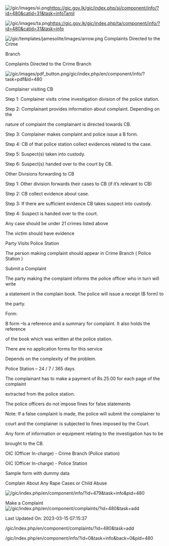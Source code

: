 <!-- Source: https://gic.gov.lk/gic/index.php/en/component/info/?id=480&catid=31&task=info -->

![/gic/images/si.png](/gic/images/si.png)https://gic.gov.lk/gic/index.php/si/component/info/?id=480&catid=31&task=infoTamil

![/gic/images/ta.png](/gic/images/ta.png)https://gic.gov.lk/gic/index.php/ta/component/info/?id=480&catid=31&task=info

![/gic/templates/jamesolite/images/arrow.png](/gic/templates/jamesolite/images/arrow.png) Complaints Directed to the Crime

Branch

Complaints Directed to the Crime Branch

![/gic/images/pdf_button.png](/gic/images/pdf_button.png)/gic/index.php/en/component/info/?task=pdf&id=480

Complainer visiting CB

Step 1: Complainer visits crime investigation division of the police station.

Step 2: Complainant provides information about complaint. Depending on the

nature of complaint the complainant is directed towards CB.

Step 3: Complainer makes complaint and police issue a B form.

Step 4: CB of that police station collect evidences related to the case.

Step 5: Suspect(s) taken into custody.

Step 6: Suspect(s) handed over to the court by CB.

Other Divisions forwarding to CB

Step 1: Other division forwards their cases to CB (if it’s relevant to CB)

Step 2: CB collect evidence about case.

Step 3: If there are sufficient evidence CB takes suspect into custody.

Step 4: Suspect is handed over to the court.

Any case should be under 21 crimes listed above

The victim should have evidence

Party Visits Police Station

The person making complaint should appear in Crime Branch ( Police Station )

Submit a Complaint

The party making the complaint informs the police officer who in turn will write

a statement in the complain book. The police will issue a receipt (B form) to

the party.

Form:

B form –Is a reference and a summary for complaint. It also holds the reference

of the book which was written at the police station.

There are no application forms for this service

Depends on the complexity of the problem.

Police Station – 24 / 7 / 365 days

The complainant has to make a payment of Rs.25.00 for each page of the complaint

extracted from the police station.

The police officers do not impose fines for false statements

Note: If a false complaint is made, the police will submit the complainer to

court and the complainer is subjected to fines imposed by the Court.

Any form of information or equipment relating to the investigation has to be

brought to the CB.

OIC (Officer In-charge) - Crime Branch (Police station)

OIC (Officer In-charge) - Police Station

Sample form with dummy data

Complain About Any Rape Cases or Child Abuse

![/gic/index.php/en/component/info/?id=479&task=info&pid=480](/gic/index.php/en/component/info/?id=479&task=info&pid=480)

Make a Complaint ![/gic/index.php/en/component/complaints/?id=480&task=add](/gic/index.php/en/component/complaints/?id=480&task=add)

Last Updated On: 2023-03-15 07:15:37

/gic/index.php/en/component/complaints/?id=480&task=add

/gic/index.php/en/component/info/?id=0&task=info&back=0&pid=480